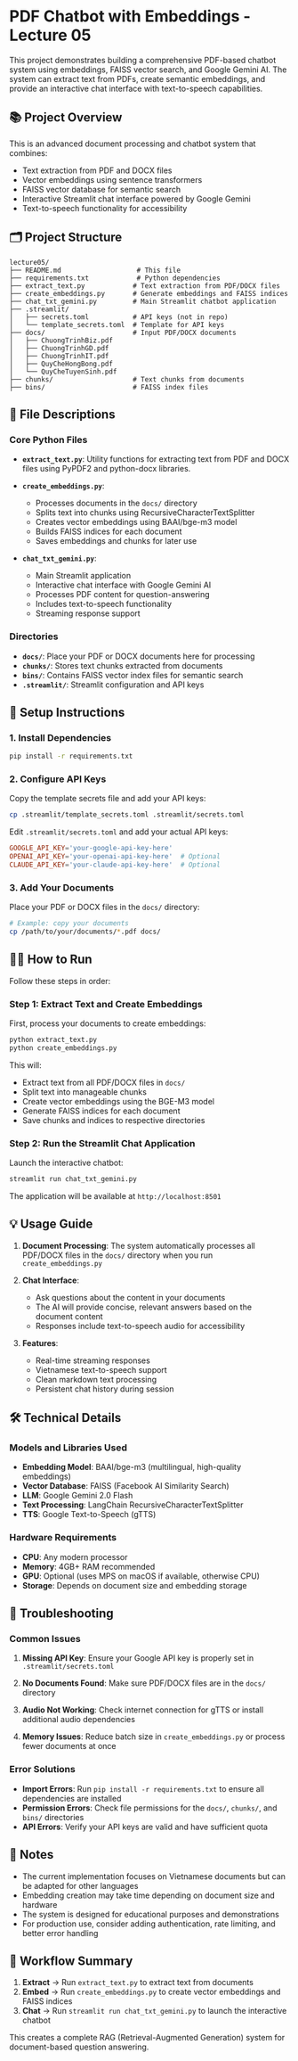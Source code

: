 # PDF Chatbot with Embeddings - Lecture 05

This project demonstrates building a comprehensive PDF-based chatbot system using embeddings, FAISS vector search, and Google Gemini AI. The system can extract text from PDFs, create semantic embeddings, and provide an interactive chat interface with text-to-speech capabilities.

## 📚 Project Overview

This is an advanced document processing and chatbot system that combines:
- Text extraction from PDF and DOCX files
- Vector embeddings using sentence transformers
- FAISS vector database for semantic search
- Interactive Streamlit chat interface powered by Google Gemini
- Text-to-speech functionality for accessibility

## 🗂️ Project Structure

```
lecture05/
├── README.md                   # This file
├── requirements.txt            # Python dependencies
├── extract_text.py            # Text extraction from PDF/DOCX files
├── create_embeddings.py       # Generate embeddings and FAISS indices
├── chat_txt_gemini.py         # Main Streamlit chatbot application
├── .streamlit/
│   ├── secrets.toml           # API keys (not in repo)
│   └── template_secrets.toml  # Template for API keys
├── docs/                      # Input PDF/DOCX documents
│   ├── ChuongTrinhBiz.pdf
│   ├── ChuongTrinhGD.pdf
│   ├── ChuongTrinhIT.pdf
│   ├── QuyCheHongBong.pdf
│   └── QuyCheTuyenSinh.pdf
├── chunks/                    # Text chunks from documents
├── bins/                      # FAISS index files

```

## 📄 File Descriptions

### Core Python Files

- **`extract_text.py`**: Utility functions for extracting text from PDF and DOCX files using PyPDF2 and python-docx libraries.

- **`create_embeddings.py`**: 
  - Processes documents in the `docs/` directory
  - Splits text into chunks using RecursiveCharacterTextSplitter
  - Creates vector embeddings using BAAI/bge-m3 model
  - Builds FAISS indices for each document
  - Saves embeddings and chunks for later use

- **`chat_txt_gemini.py`**: 
  - Main Streamlit application
  - Interactive chat interface with Google Gemini AI
  - Processes PDF content for question-answering
  - Includes text-to-speech functionality
  - Streaming response support

### Directories

- **`docs/`**: Place your PDF or DOCX documents here for processing
- **`chunks/`**: Stores text chunks extracted from documents
- **`bins/`**: Contains FAISS vector index files for semantic search
- **`.streamlit/`**: Streamlit configuration and API keys

## 🚀 Setup Instructions

### 1. Install Dependencies

```bash
pip install -r requirements.txt
```

### 2. Configure API Keys

Copy the template secrets file and add your API keys:

```bash
cp .streamlit/template_secrets.toml .streamlit/secrets.toml
```

Edit `.streamlit/secrets.toml` and add your actual API keys:

```toml
GOOGLE_API_KEY='your-google-api-key-here'
OPENAI_API_KEY='your-openai-api-key-here'  # Optional
CLAUDE_API_KEY='your-claude-api-key-here'  # Optional
```

### 3. Add Your Documents

Place your PDF or DOCX files in the `docs/` directory:

```bash
# Example: copy your documents
cp /path/to/your/documents/*.pdf docs/
```

## 🏃‍♂️ How to Run

Follow these steps in order:

### Step 1: Extract Text and Create Embeddings

First, process your documents to create embeddings:

```bash
python extract_text.py
python create_embeddings.py
```

This will:
- Extract text from all PDF/DOCX files in `docs/`
- Split text into manageable chunks
- Create vector embeddings using the BGE-M3 model
- Generate FAISS indices for each document
- Save chunks and indices to respective directories

### Step 2: Run the Streamlit Chat Application

Launch the interactive chatbot:

```bash
streamlit run chat_txt_gemini.py
```

The application will be available at `http://localhost:8501`

## 💡 Usage Guide

1. **Document Processing**: The system automatically processes all PDF/DOCX files in the `docs/` directory when you run `create_embeddings.py`

2. **Chat Interface**: 
   - Ask questions about the content in your documents
   - The AI will provide concise, relevant answers based on the document content
   - Responses include text-to-speech audio for accessibility

3. **Features**:
   - Real-time streaming responses
   - Vietnamese text-to-speech support
   - Clean markdown text processing
   - Persistent chat history during session

## 🛠️ Technical Details

### Models and Libraries Used

- **Embedding Model**: BAAI/bge-m3 (multilingual, high-quality embeddings)
- **Vector Database**: FAISS (Facebook AI Similarity Search)
- **LLM**: Google Gemini 2.0 Flash
- **Text Processing**: LangChain RecursiveCharacterTextSplitter
- **TTS**: Google Text-to-Speech (gTTS)

### Hardware Requirements

- **CPU**: Any modern processor
- **Memory**: 4GB+ RAM recommended
- **GPU**: Optional (uses MPS on macOS if available, otherwise CPU)
- **Storage**: Depends on document size and embedding storage

## 🔧 Troubleshooting

### Common Issues

1. **Missing API Key**: Ensure your Google API key is properly set in `.streamlit/secrets.toml`

2. **No Documents Found**: Make sure PDF/DOCX files are in the `docs/` directory

3. **Audio Not Working**: Check internet connection for gTTS or install additional audio dependencies

4. **Memory Issues**: Reduce batch size in `create_embeddings.py` or process fewer documents at once

### Error Solutions

- **Import Errors**: Run `pip install -r requirements.txt` to ensure all dependencies are installed
- **Permission Errors**: Check file permissions for the `docs/`, `chunks/`, and `bins/` directories
- **API Errors**: Verify your API keys are valid and have sufficient quota

## 📝 Notes

- The current implementation focuses on Vietnamese documents but can be adapted for other languages
- Embedding creation may take time depending on document size and hardware
- The system is designed for educational purposes and demonstrations
- For production use, consider adding authentication, rate limiting, and better error handling

## 🔄 Workflow Summary

1. **Extract** → Run `extract_text.py` to extract text from documents
2. **Embed** → Run `create_embeddings.py` to create vector embeddings and FAISS indices  
3. **Chat** → Run `streamlit run chat_txt_gemini.py` to launch the interactive chatbot

This creates a complete RAG (Retrieval-Augmented Generation) system for document-based question answering.